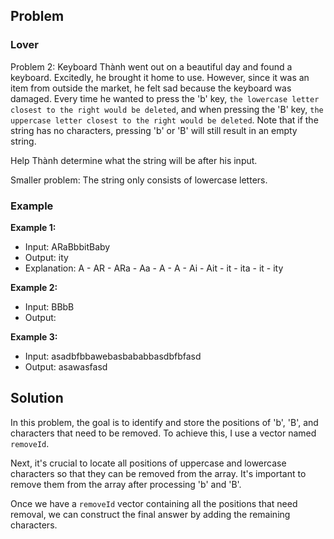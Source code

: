 ## Problem
### Lover
Problem 2: Keyboard
Thành went out on a beautiful day and found a keyboard. Excitedly, he brought it home to use. However, since it was an item from outside the market, he felt sad because the keyboard was damaged. Every time he wanted to press the 'b' key, `the lowercase letter closest to the right would be deleted`, and when pressing the 'B' key, `the uppercase letter closest to the right would be deleted`. Note that if the string has no characters, pressing 'b' or 'B' will still result in an empty string.

Help Thành determine what the string will be after his input.

Smaller problem: The string only consists of lowercase letters.

### Example
**Example 1:**
- Input: ARaBbbitBaby
- Output: ity
- Explanation: A - AR - ARa - Aa - A - A - Ai - Ait - it - ita - it - ity

**Example 2:**
- Input: BBbB
- Output:

**Example 3:**
- Input: asadbfbbawebasbababbasdbfbfasd
- Output: asawasfasd

## Solution

In this problem, the goal is to identify and store the positions of 'b', 'B', and characters that need to be removed. To achieve this, I use a vector named `removeId`.

Next, it's crucial to locate all positions of uppercase and lowercase characters so that they can be removed from the array. It's important to remove them from the array after processing 'b' and 'B'.

Once we have a `removeId` vector containing all the positions that need removal, we can construct the final answer by adding the remaining characters.